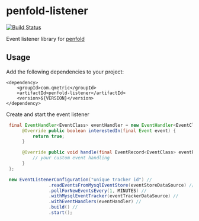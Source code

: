 penfold-listener
================

[![Build Status](https://travis-ci.org/qmetric/penfold-listener.png)](https://travis-ci.org/qmetric/penfold-listener)

Event listener library for [penfold](https://github.com/qmetric/penfold)


Usage
-----

Add the following dependencies to your project:

```
<dependency>
    <groupId>com.qmetric</groupId>
    <artifactId>penfold-listener</artifactId>
    <version>${VERSION}</version>
</dependency>
```

Create and start the event listener

```java
 final EventHandler<EventClass> eventHandler = new EventHandler<EventClass>() {
      @Override public boolean interestedIn(final Event event) {
          return true;
      }

      @Override public void handle(final EventRecord<EventClass> eventRecord) {
          // your custom event handling
      }
 };

 new EventListenerConfiguration("unique tracker id") //
                .readEventsFromMysqlEventStore(eventStoreDataSource) //
                .pollForNewEventsEvery(1, MINUTES) //
                .withMysqlEventTracker(eventTrackerDataSource) //
                .withEventHandlers(eventHandler) //
                .build() //
                .start();
```
